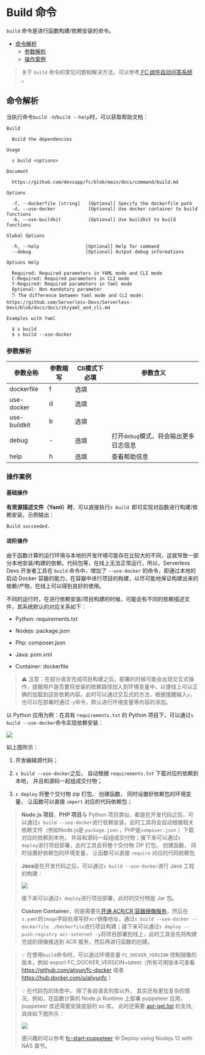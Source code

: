 # Build 命令

`build` 命令是进行函数构建/依赖安装的命令。

- [命令解析](#命令解析)
  - [参数解析](#参数解析)
  - [操作案例](#操作案例)

> 关于 `build` 命令的常见问题和解决方法，可以参考[ FC 组件自动问答系统](http://qa.devsapp.cn/) 。

## 命令解析

当执行命令`build -h`/`build --help`时，可以获取帮助文档：

```shell script
Build

  Build the dependencies

Usage

  s build <options>  
                            
Document
  
  https://github.com/devsapp/fc/blob/main/docs/command/build.md

Options

  -f, --dockerfile [string]   [Optional] Specify the dockerfile path             
  -d, --use-docker            [Optional] Use docker container to build functions 
  -b, --use-buildkit          [Optional] Use buildkit to build functions         

Global Options

  -h, --help                 [Optional] Help for command               
  --debug                    [Optional] Output debug informations        

Options Help

  Required: Required parameters in YAML mode and CLI mode
  C-Required: Required parameters in CLI mode
  Y-Required: Required parameters in Yaml mode
  Optional: Non mandatory parameter
  ✋ The difference between Yaml mode and CLI mode: https://github.com/Serverless-Devs/Serverless-Devs/blob/docs/docs/zh/yaml_and_cli.md

Examples with Yaml

  $ s build               
  $ s build --use-docker  
```

### 参数解析

| 参数全称     | 参数缩写 | Cli模式下必填 | 参数含义                              |
| ------------ | -------- | ------------- | ------------------------------------- |
| dockerfile   | f        | 选填          |                                       |
| use-docker   | d        | 选填          |                                       |
| use-buildkit | b        | 选填          |                                       |
| debug        | -        | 选填          | 打开`debug`模式，将会输出更多日志信息 |
| help         | h        | 选填          | 查看帮助信息                          |

### 操作案例

#### 基础操作

**有资源描述文件（Yaml）时**，可以直接执行`s build `即可实现对函数进行构建/依赖安装，示例输出：

```
Build succeeded.
```

#### 进阶操作

由于函数计算的运行环境与本地的开发环境可能存在比较大的不同，这就导致一部分本地安装/构建的依赖，代码包等，在线上无法正常运行，所以，Serverless Devs 开发者工具在 `build` 命令中，增加了 `--use-docker` 的命令，即通过本地的启动 Docker 容器的能力，在容器中进行项目的构建，以尽可能地保证构建出来的依赖/产物，在线上可以得到良好的使用。

不同的运行时，在进行依赖安装/项目构建的时候，可能会有不同的依赖描述文件，其系统默认的对应关系如下：

- Python: requirements.txt

- Nodejs: package.json

- Php: composer.json

- Java: pom.xml

- Container: dockerfile

> ⚠️ 注意：在部分语言完成项目构建之后，部署的时候可能会出现交互式操作，提醒用户是否要将安装的依赖路径加入到环境变量中，以便线上可以正确的加载到这些依赖内容。此时可以通过交互式的方法，根据提醒输入`y`，也可以在部署时通过`-y`命令，默认进行环境变量等内容的添加。

以 Python 应用为例：在具有 `requirements.txt` 的 Python 项目下，可以通过`s build --use-docker`命令实现依赖安装：

![](https://img.alicdn.com/imgextra/i3/O1CN016yUmJP1aKU4boPjWo_!!6000000003311-2-tps-1667-978.png)

如上图所示：

1. 开发编辑源代码；

2. `s build --use-docker`之后， 自动根据 `requirements.txt` 下载对应的依赖到本地， 并且和源码一起组成交付物；

3. `s deploy` 将整个交付物 zip 打包， 创建函数， 同时设置好依赖包的环境变量， 让函数可以直接 `import` 对应的代码依赖包；

> **Node.js 项目**、**PHP 项目**与 Python 项目类似，都是在开发代码之后，可以通过`s build --use-docker`进行依赖安装，此时工具将会自动根据相关依赖文件（例如Node.js是 `package.json` ，PHP是`composer.json` ）下载对应的依赖到本地， 并且和源码一起组成交付物；接下来可以通过`s deploy`进行项目部署，此时工具会将整个交付物 ZIP 打包， 创建函数， 同时设置好依赖包的环境变量， 让函数可以直接 `require` 对应的代码依赖包

> **Java**是在开发代码之后，可以通过`s build --use-docker`进行 Java 工程的构建：
>
> ![](https://img.alicdn.com/imgextra/i4/O1CN014gwk4d1PZdOnL9gWC_!!6000000001855-2-tps-1304-622.png)
>
> 接下来可以通过`s deploy`进行项目部署，此时的交付物是 Jar 包。

> **Custom Container**，则是需要先[开通 ACR/CR 容器镜像服务](https://cr.console.aliyun.com/)，然后在`s.yaml`的`image`字段处填写好`acr`镜像地址，通过`s build --use-docker --dockerfile ./Dockerfile`进行项目构建；接下来可以通过`s deploy --push-registry acr-internet -y`将项目部署到线上，此时工具会先将构建完成的镜像推送到 ACR 服务，然后再进行函数的创建。

> 💡 在使用`build`命令时，可以通过环境变量 `FC_DOCKER_VERSION` 控制镜像的版本，例如 export FC_DOCKER_VERSION=latest（所有可用版本可查看 https://github.com/aliyun/fc-docker 或者 https://hub.docker.com/u/aliyunfc ）

> 💡 在代码包的场景中， 除了各自语言的库以外， 其实还有更加复杂的情况，例如，在函数计算的 Node.js Runtime 上部署 puppeteer 应用， puppeteer 库还需要安装底层的 so 库， 此时还需要 [apt-get.list](https://github.com/devsapp/start-puppeteer/blob/master/src/nodejs12/src/apt-get.list) 的支持,  具体如下图所示：
>
> ![](https://img.alicdn.com/imgextra/i2/O1CN01IOxwXQ1EiNBT7jFtJ_!!6000000000385-2-tps-1684-964.png)
>
> 感兴趣的可以参考 [fc-start-puppeteer](https://github.com/devsapp/start-puppeteer/tree/master/src)  中 Deploy using Nodejs 12 with NAS 章节。
